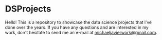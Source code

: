 # DSProjects

Hello! This is a repository to showcase the data science projects that I've done over the years. If you have any questions and are interested in my work, don't hesitate to send me an e-mail at michaeljavierwork@gmail.com.
